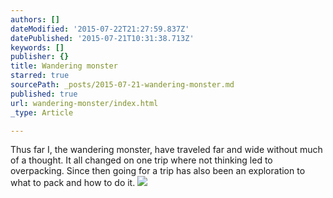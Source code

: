 ```yaml
---
authors: []
dateModified: '2015-07-22T21:27:59.837Z'
datePublished: '2015-07-21T10:31:38.713Z'
keywords: []
publisher: {}
title: Wandering monster
starred: true
sourcePath: _posts/2015-07-21-wandering-monster.md
published: true
url: wandering-monster/index.html
_type: Article

---
```

Thus far I, the wandering monster, have traveled far and wide without much of a thought. It all changed on one trip where not thinking led to overpacking. Since then going for a trip has also been an exploration to what to pack and how to do it.
![](https://the-grid-user-content.s3-us-west-2.amazonaws.com/c482fc24-4dad-4a68-83bd-e863f713f0c5.JPG)